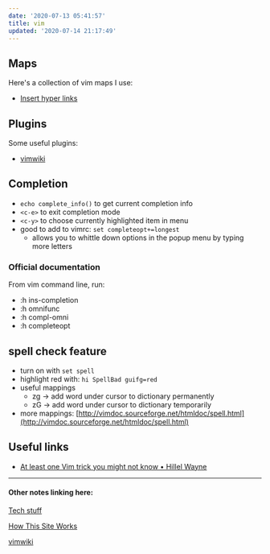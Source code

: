```yaml
---
date: '2020-07-13 05:41:57'
title: vim
updated: '2020-07-14 21:17:49'
---
```

## Maps
Here's a collection of vim maps I use:
* [Insert hyper links](/Insert-hyper-links)

## Plugins
Some useful plugins:
* [vimwiki](/vimwiki)

## Completion

* `echo complete_info()` to get current completion info
* `<c-e>` to exit completion mode
* `<c-y>` to choose currently highlighted item in menu
* good to add to vimrc: `set completeopt+=longest`
  * allows you to whittle down options in the popup menu by typing more letters

### Official documentation
From vim command line, run:
* :h ins-completion
* :h omnifunc
* :h compl-omni
* :h completeopt

## spell check feature
* turn on with `set spell`
* highlight red with: `hi SpellBad guifg=red`
* useful mappings
  * zg -> add word under cursor to dictionary permanently
  * zG -> add word under cursor to dictionary temporarily
* more mappings:
  [http://vimdoc.sourceforge.net/htmldoc/spell.html](http://vimdoc.sourceforge.net/htmldoc/spell.html)

## Useful links
* [At least one Vim trick you might not know • Hillel
  Wayne](https://www.hillelwayne.com/post/intermedia)

---
#### Other notes linking here:

[Tech stuff](/Tech-stuff)

[How This Site Works](/How-this-site-is-built)

[vimwiki](/vimwiki)
